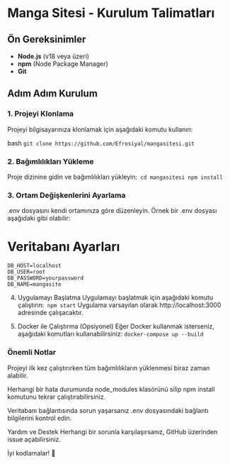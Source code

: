 # Manga Sitesi - Kurulum Talimatları

## Ön Gereksinimler

- **Node.js** (v18 veya üzeri)
- **npm** (Node Package Manager)
- **Git**

## Adım Adım Kurulum

### 1. Projeyi Klonlama

Projeyi bilgisayarınıza klonlamak için aşağıdaki komutu kullanın:

bash
```git clone https://github.com/Efrosiyal/mangasitesi.git```
### 2. Bağımlılıkları Yükleme
Proje dizinine gidin ve bağımlılıkları yükleyin:```
cd mangasitesi
npm install```
### 3. Ortam Değişkenlerini Ayarlama
.env dosyasını kendi ortamınıza göre düzenleyin. Örnek bir .env dosyası aşağıdaki gibi olabilir:
# Veritabanı Ayarları
```
DB_HOST=localhost
DB_USER=root
DB_PASSWORD=yourpassword
DB_NAME=mangasite
```
4. Uygulamayı Başlatma
Uygulamayı başlatmak için aşağıdaki komutu çalıştırın:```
npm start```
Uygulama varsayılan olarak http://localhost:3000 adresinde çalışacaktır.

5. Docker ile Çalıştırma (Opsiyonel)
Eğer Docker kullanmak isterseniz, aşağıdaki komutları kullanabilirsiniz:
```docker-compose up --build```
### Önemli Notlar
Projeyi ilk kez çalıştırırken tüm bağımlılıkların yüklenmesi biraz zaman alabilir.

Herhangi bir hata durumunda node_modules klasörünü silip npm install komutunu tekrar çalıştırabilirsiniz.

Veritabanı bağlantısında sorun yaşarsanız .env dosyasındaki bağlantı bilgilerini kontrol edin.

Yardım ve Destek
Herhangi bir sorunla karşılaşırsanız, GitHub üzerinden issue açabilirsiniz.

İyi kodlamalar! 🚀
